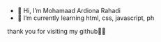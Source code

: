 - 👋 Hi, I’m Mohamaad Ardiona Rahadi
- 🌱 I’m currently learning html, css, javascript, ph

thank you for visiting my github🫠🤗
